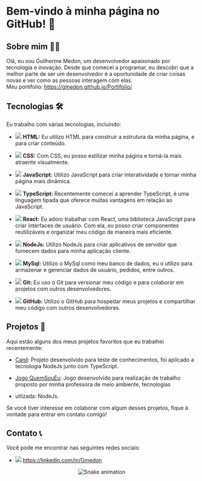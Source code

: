 # Bem-vindo à minha página no GitHub! 🚀

## Sobre mim 👨‍💻

Olá, eu sou Guilherme Medon, um desenvolvedor apaixonado por tecnologia e inovação. Desde que comecei a programar, eu descobri que a melhor parte de ser um desenvolvedor é a oportunidade de criar coisas novas e ver como as pessoas interagem com elas.<br/>
Meu portifolio: https://gmedon.github.io/Portifolio/

## Tecnologias 🛠️

Eu trabalho com várias tecnologias, incluindo:

- <img src="https://img.icons8.com/color/48/000000/html-5--v1.png"/> **HTML:** Eu utilizo HTML para construir a estrutura da minha página, e para criar conteúdo.

- <img src="https://img.icons8.com/color/48/000000/css3.png"/> **CSS:** Com CSS, eu posso estilizar minha página e torná-la mais atraente visualmente.

- <img src="https://img.icons8.com/color/48/000000/javascript--v1.png"/> **JavaScript:** Utilizo JavaScript para criar interatividade e tornar minha página mais dinâmica.

- <img src="https://img.icons8.com/color/48/000000/typescript.png"/> **TypeScript:** Recentemente comecei a aprender TypeScript, é uma linguagem tipada que oferece muitas vantagens em relação ao JavaScript.

- <img src="https://img.icons8.com/color/48/000000/react-native.png"/> **React:** Eu adoro trabalhar com React, uma biblioteca JavaScript para criar interfaces de usuário. Com ela, eu posso criar componentes reutilizáveis e organizar meu código de maneira mais eficiente.

- <img src="https://img.icons8.com/color/48/000000/nodejs.png"/> **NodeJs:** Utilizo NodeJs para criar aplicativos de servidor que fornecem dados para minha aplicação cliente.

- <img src="https://img.icons8.com/color/48/000000/mysql-logo.png"/> **MySql:** Utilizo o MySql como meu banco de dados, eu o utilizo para armazenar e gerenciar dados de usuário, pedidos, entre outros.

- <img src="https://img.icons8.com/color/48/000000/git.png"/> **Git:** Eu uso o Git para versionar meu código e para colaborar em projetos com outros desenvolvedores.

- <img src="https://img.icons8.com/color/48/000000/github--v1.png"/> **GitHub:** Utilizo o GitHub para hospedar meus projetos e compartilhar meu código com outros desenvolvedores.

## Projetos 🚧

Aqui estão alguns dos meus projetos favoritos que eu trabalhei recentemente:

- [Canil](https://projeto-canil.vercel.app/): Projeto desenvolvido para teste de conhecimentos, foi aplicado a tecnologia NodeJs junto com TypeScript.

- [Jogo QuemSouEu](https://jogo-quem-sou-eu.vercel.app/): Jogo desenvolvido para realização de trabalho proposto por minha professora de meio ambiente, tecnologias
- utlizada: NodeJs.


Se você tiver interesse em colaborar com algum desses projetos, fique à vontade para entrar em contato comigo!

## Contato 📞

Você pode me encontrar nas seguintes redes sociais:

- <img src="https://img.icons8.com/color/48/000000/linkedin.png"/> https://linkedin.com/in/Gmedon


<div align="center">

  ![Snake animation](https://github.com/Gmedon/Gmedon/blob/output/github-contribution-grid-snake.svg)

</div>
